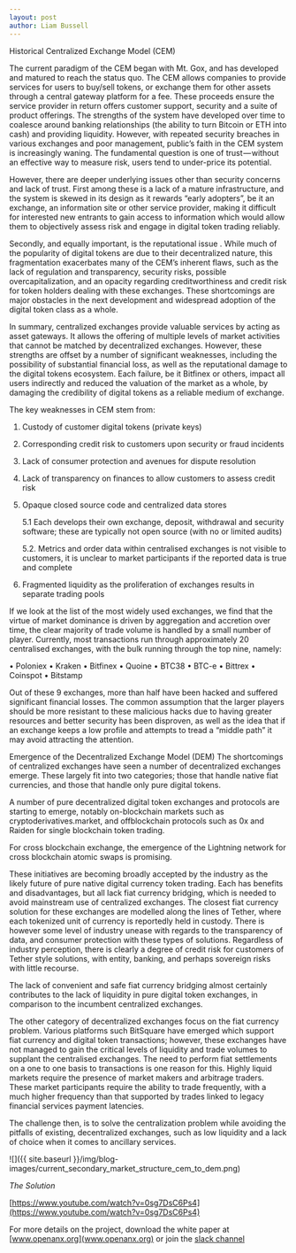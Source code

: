 ```yaml
---
layout: post
author: Liam Bussell
---
```


Historical Centralized Exchange Model (CEM)

The current paradigm of the CEM began with Mt. Gox, and has developed and matured to reach the status quo. The CEM allows companies to provide services for users to buy/sell tokens, or exchange them for other assets through a central gateway platform for a fee. These proceeds ensure the service provider in return offers customer support, security and a suite of product offerings. The strengths of the system have developed over time to coalesce around banking relationships (the ability to turn Bitcoin or ETH into cash) and providing liquidity. However, with repeated security breaches in various exchanges and poor management, public’s faith in the CEM system is increasingly waning. The fundamental question is one of trust — without an effective way to measure risk, users tend to under-price its potential.

However, there are deeper underlying issues other than security concerns and lack of trust. First among these is a lack of a mature infrastructure, and the system is skewed in its design as it rewards “early adopters”, be it an exchange, an information site or other service provider, making it difficult for interested new entrants to gain access to information which would allow them to objectively assess risk and engage in digital token trading reliably.

Secondly, and equally important, is the reputational issue . While much of the popularity of digital tokens are due to their decentralized nature, this fragmentation exacerbates many of the CEM’s inherent flaws, such as the lack of regulation and transparency, security risks, possible overcapitalization, and an opacity regarding creditworthiness and credit risk for token holders dealing with these exchanges. These shortcomings are major obstacles in the next development and widespread adoption of the digital token class as a whole.

In summary, centralized exchanges provide valuable services by acting as asset gateways. It allows the offering of multiple levels of market activities that cannot be matched by decentralized exchanges. However, these strengths are offset by a number of significant weaknesses, including the possibility of substantial financial loss, as well as the reputational damage to the digital tokens ecosystem. Each failure, be it Bitfinex or others, impact all users indirectly and reduced the valuation of the market as a whole, by damaging the credibility of digital tokens as a reliable medium of exchange.

The key weaknesses in CEM stem from:

1. Custody of customer digital tokens (private keys)

2. Corresponding credit risk to customers upon security or fraud incidents

3. Lack of consumer protection and avenues for dispute resolution

4. Lack of transparency on finances to allow customers to assess credit risk

5. Opaque closed source code and centralized data stores

    5.1 Each develops their own exchange, deposit, withdrawal and security software; these are typically not open source (with no or limited audits)

    5.2. Metrics and order data within centralised exchanges is not visible to customers, it is unclear to market participants if the reported data is true and complete

6. Fragmented liquidity as the proliferation of exchanges results in separate trading pools

If we look at the list of the most widely used exchanges, we find that the virtue of market dominance is driven by aggregation and accretion over time, the clear majority of trade volume is handled by a small number of player. Currently, most transactions run through approximately 20 centralised exchanges, with the bulk running through the top nine, namely:

• Poloniex • Kraken • Bitfinex • Quoine • BTC38 • BTC-e • Bittrex • Coinspot • Bitstamp

Out of these 9 exchanges, more than half have been hacked and suffered significant financial losses. The common assumption that the larger players should be more resistant to these malicious hacks due to having greater resources and better security has been disproven, as well as the idea that if an exchange keeps a low profile and attempts to tread a “middle path” it may avoid attracting the attention.

Emergence of the Decentralized Exchange Model (DEM) The shortcomings of centralized exchanges have seen a number of decentralized exchanges emerge. These largely fit into two categories; those that handle native fiat currencies, and those that handle only pure digital tokens.

A number of pure decentralized digital token exchanges and protocols are starting to emerge, notably on-blockchain markets such as cryptoderivatives.market, and offblockchain protocols such as 0x and Raiden for single blockchain token trading.

For cross blockchain exchange, the emergence of the Lightning network for cross blockchain atomic swaps is promising.

These initiatives are becoming broadly accepted by the industry as the likely future of pure native digital currency token trading. Each has benefits and disadvantages, but all lack fiat currency bridging, which is needed to avoid mainstream use of centralized exchanges. The closest fiat currency solution for these exchanges are modelled along the lines of Tether, where each tokenized unit of currency is reportedly held in custody. There is however some level of industry unease with regards to the transparency of data, and consumer protection with these types of solutions. Regardless of industry perception, there is clearly a degree of credit risk for customers of Tether style solutions, with entity, banking, and perhaps sovereign risks with little recourse.

The lack of convenient and safe fiat currency bridging almost certainly contributes to the lack of liquidity in pure digital token exchanges, in comparison to the incumbent centralized exchanges.

The other category of decentralized exchanges focus on the fiat currency problem. Various platforms such BitSquare have emerged which support fiat currency and digital token transactions; however, these exchanges have not managed to gain the critical levels of liquidity and trade volumes to supplant the centralised exchanges. The need to perform fiat settlements on a one to one basis to transactions is one reason for this. Highly liquid markets require the presence of market makers and arbitrage traders. These market participants require the ability to trade frequently, with a much higher frequency than that supported by trades linked to legacy financial services payment latencies.

The challenge then, is to solve the centralization problem while avoiding the pitfalls of existing, decentralized exchanges, such as low liquidity and a lack of choice when it comes to ancillary services.

![]({{ site.baseurl }}/img/blog-images/current_secondary_market_structure_cem_to_dem.png)

_The Solution_

[https://www.youtube.com/watch?v=0sg7DsC6Ps4](https://www.youtube.com/watch?v=0sg7DsC6Ps4)

For more details on the project, download the white paper at [www.openanx.org](www.openanx.org) or join the [slack channel](https://join.slack.com/openanx/shared_invite/MTg5MzA2ODcwMTE0LTE0OTYwNTEyMzItNDI5ZmU2NmFlNg)